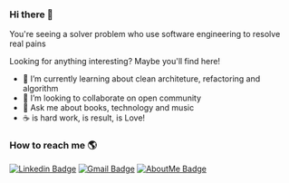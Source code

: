 ### Hi there 👋

You're seeing a solver problem who use software engineering to resolve real pains

Looking for anything interesting? Maybe you'll find here!

- 🌱  I’m currently learning about clean architeture, refactoring and algorithm
- 👯  I’m looking to collaborate on open community
- 💬  Ask me about books, technology and music
- :coffee: is hard work, is result, is Love!


### How to reach me 🌎

[![Linkedin Badge](https://img.shields.io/badge/-MatheusLins-blue?style=flat-square&logo=Linkedin&logoColor=white&link=https://www.linkedin.com/in/matheus-lins-a9592b99/)](https://www.linkedin.com/in/matheus-lins-a9592b99/)
[![Gmail Badge](https://img.shields.io/badge/-msl.mlins@gmail.com-c14438?style=flat-square&logo=Gmail&logoColor=white&link=mailto:msl.mlins@gmail.com)](mailto:msl.mlins@gmail.com)
[![AboutMe Badge](https://img.shields.io/badge/-MatheusLins-blue?style=flat-square&logo=Aboutme&logoColor=white&link=https://about.me/matheuslins)](https://about.me/matheuslins)
